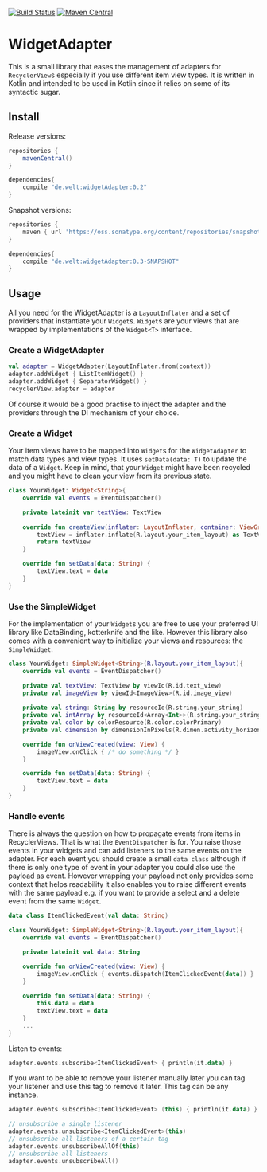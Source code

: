 [![Build Status](https://travis-ci.org/WeltN24/WidgetAdapter.svg?branch=master)](https://travis-ci.org/WeltN24/WidgetAdapter)
[![Maven Central](https://img.shields.io/maven-central/v/de.welt/widgetAdapter.svg)](http://search.maven.org/#search%7Cga%7C1%7Cg%3A%22de.welt%22%20AND%20a%3A%widgetAdapter%22)
# WidgetAdapter
This is a small library that eases the management of adapters for ```RecyclerView```s especially if you use different item view types. It is written in Kotlin and intended to be used in Kotlin since it relies on some of its syntactic sugar.
## Install
Release versions:
```groovy
repositories {
    mavenCentral()
}

dependencies{
    compile "de.welt:widgetAdapter:0.2"
}
```
Snapshot versions:
```groovy
repositories {
    maven { url 'https://oss.sonatype.org/content/repositories/snapshots' }
}

dependencies{
    compile "de.welt:widgetAdapter:0.3-SNAPSHOT"
}
```

## Usage
All you need for the WidgetAdapter is a ```LayoutInflater``` and a set of providers that instantiate your ```Widget```s. ```Widget```s are your views that are wrapped by implementations of the ```Widget<T>``` interface.
### Create a WidgetAdapter
```kotlin
val adapter = WidgetAdapter(LayoutInflater.from(context))
adapter.addWidget { ListItemWidget() }        
adapter.addWidget { SeparatorWidget() }        
recyclerView.adapter = adapter
```
Of course it would be a good practise to inject the adapter and the providers through the DI mechanism of your choice. 
### Create a Widget
Your item views have to be mapped into ```Widget```s for the ```WidgetAdapter``` to match data types and view types. It uses ```setData(data: T)``` to update the data of a ```Widget```. Keep in mind, that your ```Widget``` might have been recycled and you might have to clean your view from its previous state.
```kotlin
class YourWidget: Widget<String>{
    override val events = EventDispatcher()

    private lateinit var textView: TextView
    
    override fun createView(inflater: LayoutInflater, container: ViewGroup?): View {
        textView = inflater.inflate(R.layout.your_item_layout) as TextView
        return textView
    }

    override fun setData(data: String) {
        textView.text = data
    }
}
```
### Use the SimpleWidget
For the implementation of your ```Widget```s you are free to use your preferred UI library like DataBinding, kotterknife and the like. However this library also comes with a convenient way to initialize your views and resources: the ```SimpleWidget```.
```kotlin
class YourWidget: SimpleWidget<String>(R.layout.your_item_layout){
    override val events = EventDispatcher()

    private val textView: TextView by viewId(R.id.text_view)
    private val imageView by viewId<ImageView>(R.id.image_view)
    
    private val string: String by resourceId(R.string.your_string)
    private val intArray by resourceId<Array<Int>>(R.string.your_string)
    private val color by colorResource(R.color.colorPrimary)
    private val dimension by dimensionInPixels(R.dimen.activity_horizontal_margin)

    override fun onViewCreated(view: View) {
        imageView.onClick { /* do something */ }
    }

    override fun setData(data: String) {
        textView.text = data
    }
}
```
### Handle events
There is always the question on how to propagate events from items in RecyclerViews. That is what the ```EventDispatcher``` is for. You raise those events in your widgets and can add listeners to the same events on the adapter. For each event you should create a small ```data class``` although if there is only one type of event in your adapter you could also use the payload as event. However wrapping your payload not only provides some context that helps readability it also enables you to raise different events with the same payload e.g. if you want to provide a select and a delete event from the same ```Widget```.

```kotlin
data class ItemClickedEvent(val data: String)

class YourWidget: SimpleWidget<String>(R.layout.your_item_layout){
    override val events = EventDispatcher()

    private lateinit val data: String

    override fun onViewCreated(view: View) {
        imageView.onClick { events.dispatch(ItemClickedEvent(data)) }
    }
    
    override fun setData(data: String) {
        this.data = data
        textView.text = data
    }
    ...
}
```
Listen to events:
```kotlin
adapter.events.subscribe<ItemClickedEvent> { println(it.data) }
```
If you want to be able to remove your listener manually later you can tag your listener and use this tag to remove it later. This tag can be any instance.
```kotlin
adapter.events.subscribe<ItemClickedEvent> (this) { println(it.data) }

// unsubscribe a single listener
adapter.events.unsubscribe<ItemClickedEvent>(this)
// unsubscribe all listeners of a certain tag
adapter.events.unsubscribeAllOf(this)
// unsubscribe all listeners
adapter.events.unsubscribeAll()
```

